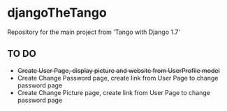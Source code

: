# djangoTheTango
Repository for the main project from 'Tango with Django 1.7'

## TO DO
* ~~Create User Page, display picture and website from UserProfile model~~
* Create Change Password page, create link from User Page to change password page
* Create Change Picture page, create link from User Page to change password page

